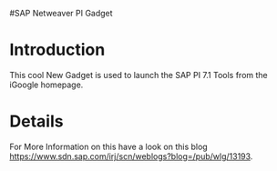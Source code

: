 #SAP Netweaver PI Gadget

# Introduction #

This cool New Gadget is used to launch the SAP PI 7.1 Tools from the iGoogle homepage.


# Details #

For More Information on this have a look on this blog https://www.sdn.sap.com/irj/scn/weblogs?blog=/pub/wlg/13193.